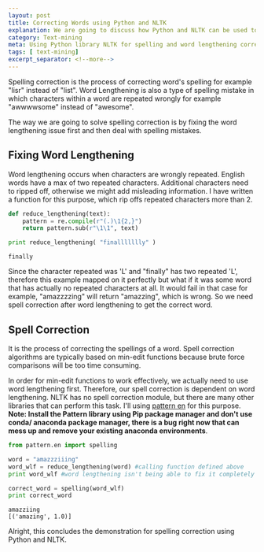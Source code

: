 ```yaml
---
layout: post
title: Correcting Words using Python and NLTK
explanation: We are going to discuss how Python and NLTK can be used to handle spelling correction.
category: Text-mining
meta: Using Python library NLTK for spelling and word lengthening correction.
tags: [ text-mining] 
excerpt_separator: <!--more-->
---
```


Spelling correction is the process of correcting word's spelling for example "lisr" instead of "list". Word Lengthening is also a type of spelling mistake in which characters within a word are repeated wrongly for example "awwwwsome" instead of "awesome". 
<!--more-->
The way we are going to solve spelling correction is by fixing the word lengthening issue first and then deal with spelling mistakes. 

## Fixing Word Lengthening
Word lengthening occurs when characters are wrongly repeated. English words have a max of two repeated characters. Additional characters need to ripped off, otherwise we might add misleading information. I have written a function for this purpose, which rip offs repeated characters more than 2.
```python
def reduce_lengthening(text):
    pattern = re.compile(r"(.)\1{2,}")
    return pattern.sub(r"\1\1", text)

print reduce_lengthening( "finallllllly" )
```
```output
finally
```
Since the character repeated was 'L' and "finally" has two repeated 'L', therefore this example mapped on it perfectly but what if it was some word that has actually no repeated characters at all. It would fail in that case for example, "amazzzzing" will return "amazzing", which is wrong. So we need  spell correction after word lengthening to get the correct word.

## Spell Correction
It is the process of correcting the spellings of a word. Spell correction algorithms are typically based on min-edit functions because brute force comparisons will be too time consuming.

In order for min-edit functions to work effectively, we actually need to use word lengthening first. Therefore, our spell correction is dependent on word lengthening. NLTK has no spell correction module, but there are many other libraries that can perform this task. I'll using [pattern en](https://www.clips.uantwerpen.be/pages/pattern-en) for this purpose. **Note: Install the Pattern library using Pip package manager and don't use conda/ anaconda package manager, there is a bug right now that can mess up and remove your existing anaconda environments**. 
```python
from pattern.en import spelling

word = "amazzziiing"
word_wlf = reduce_lengthening(word) #calling function defined above
print word_wlf #word lengthening isn't being able to fix it completely

correct_word = spelling(word_wlf) 
print correct_word
```
```output
amazziing
[('amazing', 1.0)]
```
Alright, this concludes the demonstration for spelling correction using Python and NLTK.